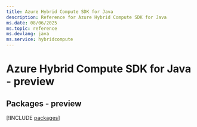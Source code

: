 ```yaml
---
title: Azure Hybrid Compute SDK for Java
description: Reference for Azure Hybrid Compute SDK for Java
ms.date: 08/06/2025
ms.topic: reference
ms.devlang: java
ms.service: hybridcompute
---
```

# Azure Hybrid Compute SDK for Java - preview
## Packages - preview
[!INCLUDE [packages](hybrid-compute-index.md)]